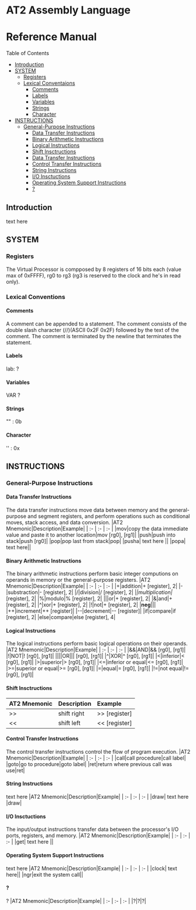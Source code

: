 # AT2 Assembly Language
# Reference Manual

Table of Contents
- [Introduction](#introduction)
- [SYSTEM](#system)
    - [Registers](#registers)
    - [Lexical Conventaions](#lexical-conventions)
        - [Comments](#comments)
        - [Labels](#labels)
        - [Variables](#variables)
        - [Strings](#strings)
        - [Character](#character)
- [INSTRUCTIONS](#instructions)
    - [General-Purpose Instructions](#general-purpose-instructions)
        - [Data Transfer Instructions](#data-transfer-instructions)
        - [Binary Arithmetic Instructions](#binary-arithmetic-instructions)
        - [Logical Instructions](#logical-instructions)
        - [Shift Insctructions](#shift-insctructions)
        - [Data Transfer Instructions](#data-transfer-instructions)
        - [Control Transfer Instructions](#control-transfer-instructions)
        - [String Instructions](#string-instructions)
        - [I/O Insctuctions](#io-insctuctions)
        - [Operating System Support Instructions](#operating-system-support-instructions)
        - [?](#?)
        




    


## Introduction
text here

## SYSTEM
### Registers
The Virtual Processor is compposed by 8 registers of 16 bits each (value max of 0xFFFF), rg0 to rg3 (rg3 is reserved to the clock and he's in read only).

### Lexical Conventions
#### Comments
A comment can be appended to a statement. The comment consists of the double slash character (//)(ASCII 0x2F 0x2F) followed by the text of the comment. The comment is terminated by the newline that terminates the statement.

#### Labels
lab: ?

#### Variables
VAR ?

#### Strings
"" : 0b

#### Character
'' : 0x



## INSTRUCTIONS
### General-Purpose Instructions
#### Data Transfer Instructions
The data transfer instructions move data between memory and the general-purpose and segment registers, and perform operations such as conditional moves, stack access, and data conversion.
|AT2 Mnemonic|Description|Example|
| :- | :- | :- |
|mov|copy the data immediate value and paste it to another location|mov [rg0], [rg1]|
|push|push into stack|push [rg0]|
|pop|pop last from stack|pop|
|pusha| text here ||
|popa| text here||

#### Binary Arithmetic Instructions
The binary arithmetic instructions perform basic integer computions on operands in memory or the general-purpose registers.
|AT2 Mnemonic|Description|Example|
| :- | :- | :- |
|+|addition|+ [register], 2|
|-|substraction|- [register], 2|
|/|division|/ [register], 2|
|*|multiplication|* [register], 2|
|%|modulo|% [register], 2|
|\||or|+ [register], 2|
|&|and|+ [register], 2|
|^|xor|+ [register], 2|
|!|not|+ [register], 2|
|**neg**|||
|++|increment|++ [register]|
|--|decrement|-- [register]|
|if|compare|if [register], 2|
|else|compare|else [register], 4|

#### Logical Instructions
The logical instructions perform basic logical operations on their operands.
|AT2 Mnemonic|Description|Example|
| :- | :- | :- |
|&&|AND|&& [rg0], [rg1]|
|!|NOT|! [rg0], [rg1]|
|\|\||OR|\|\| [rg0], [rg1]|
|^|XOR|^ [rg0], [rg1]|
|<|inferior|< [rg0], [rg1]|
|>|superior|> [rg0], [rg1]|
|<=|inferior or equal|<= [rg0], [rg1]|
|>=|superior or equal|>= [rg0], [rg1]|
|=|equal|= [rg0], [rg1]|
|!=|not equal|!= [rg0], [rg1]|


#### Shift Insctructions
|AT2 Mnemonic|Description|Example|
| :- | :- | :- |
|>>|shift right|>> [register]|
|<<|shift left|<< [register]|

#### Control Transfer Instructions
The control transfer instructions control the flow of program execution.
|AT2 Mnemonic|Description|Example|
| :- | :- | :- |
|call|call procedure|call label|
|goto|go to procedure|goto label|
|ret|return where previous call was use|ret|

#### String Instructions
text here
|AT2 Mnemonic|Description|Example|
| :- | :- | :- |
|draw| text here |draw|

#### I/O Insctuctions
The input/output instructions transfer data between the processor's I/O ports, registers, and memory.
|AT2 Mnemonic|Description|Example|
| :- | :- | :- |
|get| text here ||

#### Operating System Support Instructions
text here
|AT2 Mnemonic|Description|Example|
| :- | :- | :- |
|clock| text here||
|ngr|exit the system call||

#### ?
?
|AT2 Mnemonic|Description|Example|
| :- | :- | :- |
|?|?|?|



